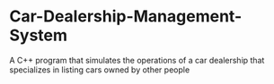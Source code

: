 # Car-Dealership-Management-System
A C++ program that simulates the operations of a car dealership that specializes in listing cars owned by other people
